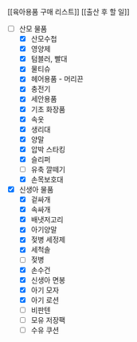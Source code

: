 [[육아용품 구매 리스트]]
[[출산 후 할 일]]

- [ ] 산모 물품
	- [x] 산모수첩
	- [x] 영양제
	- [x] 텀블러, 빨대
	- [x] 물티슈
	- [x] 헤어용품 - 머리끈
	- [x] 충전기
	- [x] 세안용품
	- [x] 기초 화장품
	- [x] 속옷
	- [x] 생리대
	- [x] 양말
	- [x] 압박 스타킹
	- [x] 슬리퍼
	- [ ] 유축 깔떼기
	- [x] 손목보호대
- [x] 신생아 물품
	- [x] 겉싸개
	- [x] 속싸개
	- [x] 배냇저고리
	- [x] 아기양말
	- [x] 젖병 세정제
	- [x] 세척솔
	- [ ] 젖병
	- [x] 손수건
	- [x] 신생아 면봉
	- [x] 아기 모자
	- [x] 아기 로션
	- [ ] 비판텐
	- [ ] 모유 저장팩
	- [ ] 수유 쿠션